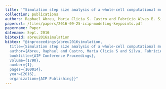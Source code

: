 ```yaml
---
title: '"Simulation step size analysis of a whole-cell computational model of bacteria,"'
collection: publications
authors: Raphael Abreu, Maria Clicia S. Castro and Fabrício Alves B. Silva
paperurl: /files/papers/2016-09-25-icip-modeling-keypoints.pdf
papername: Paper
datename: Sept. 2016
bibtexId: abreu2016simulation
bibtex: "@inproceedings{abreu2016simulation,
  title={Simulation step size analysis of a whole-cell computational model of bacteria},
  author={Abreu, Raphael and Castro, Maria Clicia S and Silva, Fabricio Alves B},
  booktitle={AIP Conference Proceedings},
  volume={1790},
  number={1},
  pages={100014},
  year={2016},
  organization={AIP Publishing}}"
---
```

